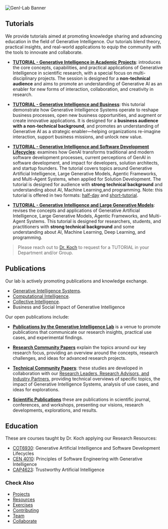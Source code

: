 ![GenI-Lab Banner](./images/genilab-banner.png)


## Tutorials

We provide tutorials aimed at promoting knowledge sharing and advancing education in the field of Generative Intelligence. Our tutorials blend theory, practical insights, and real-world applications to equip the community with the tools to innovate and collaborate.

* [**TUTORIAL - Generative Intelligence in Academic Projects**](./pdfs/TUTORIAL%20Generative%20Intelligence%20in%20Academic%20Projects.pdf): introduces the core concepts, capabilities, and practical applications of Generative Intelligence in scientific research, with a special focus on multi-disciplinary projects. The session is designed for a **non-technical audience** and aims to promote an understanding of Generative AI as an enabler for new forms of interaction, collaboration, and creativity in research. 

* [**TUTORIAL - Generative Intelligence and Business**](./pdfs/TUTORIAL%20Generative%20Intelligence%20and%20Business%20.pdf): this tutorial demonstrate how Generative Intelligence Systems operate to reshape business processes, open new business opportunities, and augment or create innovative applications. It is designed for a **business audience with a non-technical background**, and promotes an understanding of Generative AI as a strategic enabler—helping organizations re-imagine interaction, support business missions, and unlock new value.

* [**TUTORIAL - Generative Intelligence and Software Development Lifecycles**](./pdfs/TUTORIAL%20Generative%20Intelligence%20and%20Software%20Development%20Lifecycles.pdf): examines how GenAI transforms traditional and modern software development processes, current perceptions of GenAI in software development, and impact for developers, solution architects, and startup founders. The tutorial covers topics around Generative Artificial Intelligence, Large Generative Models, Agentic Frameworks, and Multi-Agent Systems, when applied for Solution Development. The tutorial is designed for audience with **strong technical background** and  understanding about AI, Machine Learning,and programming. Note: this tutorial is offered in two formats: [half-day](./pdfs/TUTORIAL%20Generative%20Intelligence%20and%20Business%20.pdf) and [short-tutorial](./pdfs/TUTORIAL%20Generative%20Intelligence%20and%20SDLC%20(SHORT).pdf).

* [**TUTORIAL - Generative Intelligence and Large Generative Models**](./pdfs/TUTORIAL%20Generative%20AI%20and%20Large%20Generative%20Models.pdf): revises the concepts and applications of Generative Artificial Intelligence, Large Generative Models, Agentic Frameworks, and Multi-Agent Systems. This tutorial is designed for researchers, students, and practitioners with **strong technical background** and some understanding about AI, Machine Learning, Deep Learning, and programming.


> Please reach out to [Dr. Koch](https://www.fau.edu/engineering/directory/faculty/koch/) to request for a TUTORIAL in your Department and/or Group.


## Publications

Our lab is actively promoting publications and knowledge exchange.

* [Generative Intelligence Systems](https://medium.com/generative-intelligence-lab/generative-intelligence-systems-concepts-and-research-opportunities-0740b1b5c7eb).
* [Computational Intelligence](https://medium.com/generative-intelligence-lab/computational-intelligence-concepts-and-research-opportunities-c32d4a65eddb).
* [Collective Intelligence](https://medium.com/generative-intelligence-lab/collective-intelligence-concepts-and-research-opportunities-6130ef044114). 
* Business and Social Impact of Generative Intelligence

Our open publications include:

* [**Publications by the Generative Intelligence Lab**](https://medium.com/generative-intelligence-lab) is a venue to promote publications that communicate our research insights, practical use cases, and experimental findings.

* [**Research Community Papers**](https://medium.com/generative-intelligence-lab/community-papers-series-ebacc91b47ea) explain the topics around our key research focus, providing an overview around the concepts, research challenges, and ideas for advanced research projects.

* [**Technical Community Papers**](https://medium.com/generative-intelligence-lab/technical-community-papers-bfbeda14d207): these studies are developed in collaboration with our [Research Leaders, Research Advisors, and Industry Partners](./people.html), providing technical overviews of specific topics, the impact of Generative Intelligence Systems, analysis of use cases, and ideas for explorations.

* [**Scientific Publications**](https://scholar.google.com/citations?hl=en&user=-jD2UDsAAAAJ&view_op=list_works&sortby=pubdate) these are publications in scientific journal, conferences, and workshops, presenting our visions, research developments, explorations, and results.


## Education

These are courses taught by Dr. Koch applying  our Research Resources:

* [COT6930](https://fau.simplesyllabus.com/en-US/doc/nre6c4z6g/Spring-2025-1-Full-Term-COT-6930-001-Topics-in-Computer-Science?mode=view): Generative Artificial Intelligence and Software Development Lifecycles
* [CEN 4010](https://fau.simplesyllabus.com/doc/yolipf0x2/Spring-2025-1-Full-Term-CEN-4010-001-Prin-Software-Engineering?mode=view): Principles of Software Engineering with Generative Intelligence
* [CAP4623](https://fau.simplesyllabus.com/en-US/doc/h6c9776hw/Fall-2024-1-Full-Term-CAP-4623-001-?mode=view): Trustworthy Artificial Intelligence


### Check Also
* [Projects](./projects.md)
* [Resources](./projects.md#resources)
* [Exercises](./exercises.md)
* [Contributing](./contribute.md)
* [Team](./people.html)
* [Collaborate](./collaborate.md)

 
